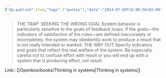 ```yaml
---
{"dg-publish":true,"tags":["quotes"],"date":"2024-07-08T18:00:56+03:00","title":"way out for seeking the wrong goal","modified_at":"2024-09-18T16:19:45+03:00","aliases":"way out for seeking the wrong goal","dg-path":"/quotes/202407081800.md","permalink":"/quotes/202407081800/","dgPassFrontmatter":true}
---
```



> THE TRAP: SEEKING THE WRONG GOAL
System behavior is particularly sensitive to the goals of feedback loops. If the goals—the indicators of satisfaction of the rules—are defined inaccurately or incompletely, the system may obediently work to produce a result that is not really intended or wanted.
THE WAY OUT
Specify indicators and goals that reflect the real welfare of the system. Be especially careful not to confuse effort with result or you will end up with a system that is producing effort, not result.

Link:: [[Openbox/books/Thinking in systems\|Thinking in systems]]
